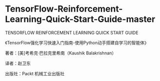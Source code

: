 # TensorFlow-Reinforcement-Learning-Quick-Start-Guide-master
TENSORFLOW REINFORCEMENT LEARNING QUICK START GUIDE

《TensorFlow强化学习快速入门指南-使用Python动手搭建自学习的智能体》

著者：[美]考希克·巴拉克里希南（Kaushik Balakrishnan）

译者：赵卫东

出版社：Packt    机械工业出版社
